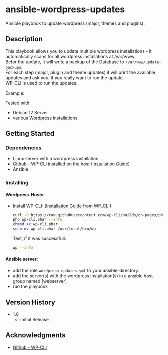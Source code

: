 # ansible-wordpress-updates
Ansible playbook to update wordpress (major, themes and plugins).  

## Description
This playbook allows you to update multiple wordpress installations - it automatically scans for all wordpress installations at /var/www.  
Befor the update, it will write a backup of the Database to `/var/www/update-backups`.  
For each step (major, plugin and theme updates) it will print the available updates and ask you, if you really want to run the update.  
WP-CLI is used to run the updates.  

Example:  


Tested with:    
* Debian 12 Server  
* various Wordpress installations

## Getting Started  
### Dependencies  
* Linux server with a wordpress installation
* [Github - WP-CLI](https://github.com/wp-cli/wp-cli) installed on the host ([Installation Guide](https://github.com/wp-cli/wp-cli?tab=readme-ov-file#installing))   
* Ansible

### Installing

#### Wordpress-Hosts:
* Install WP-CLI:
     ([Installation Guide from WP_CLI](https://github.com/wp-cli/wp-cli?tab=readme-ov-file#installing)):
     ```sh
     curl -O https://raw.githubusercontent.com/wp-cli/builds/gh-pages/phar/wp-cli.phar
     php wp-cli.phar --info
     chmod +x wp-cli.phar
     sudo mv wp-cli.phar /usr/local/bin/wp
     ```
     Test, if it was successfull:
     ```sh
     wp --info
     ```

#### Ansible server:

* add the role `wordpress-updates.yml` to your ansible-directory.
* add the server(s) with the wordpress installation(s) in a ansible host-group named [webserver]
* run the playbook

## Version History
* 1.0
    * Initial Release

## Acknowledgments
* [Github - WP-CLI](https://github.com/wp-cli/wp-cli)
